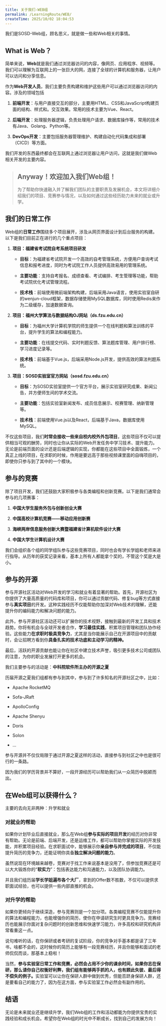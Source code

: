 ```yaml
---
title: 关于我们-WEB组
permalink: /LearningRoute/WEB/
createTime: 2025/10/02 18:04:53
---
```

我们是SOSD-Web组，顾名思义，就是做一些和Web相关的事情。



## What is Web？

简单来说，**Web**就是我们通过浏览器访问的内容，像网页、应用程序、视频等。我们可以理解为互联网上的一张巨大的网，连接了全球的计算机和服务器，让用户可以访问和分享信息。

作为**Web开发人员**，我们主要负责构建和维护这些用户可以通过浏览器访问的内容。涉及的领域包括

1. **前端开发**：与用户直接交互的部分，主要用HTML、CSS和JavaScript构建页面的结构、样式和。交互效果。常用的技术主要为Vue、React。

2. **后端开发**：处理服务器逻辑，负责处理用户请求、数据库操作等，常用的技术有Java、Golang、Python等。

3. **DevOps开发**：主要包括服务器管理维护、构建自动化代码集成和部署（CICD）等方面。

我们开发的东西最终都会在互联网上通过浏览器让用户访问，这就是我们做Web相关开发的主要内容。



> ## **Anyway！欢迎加入我们Web组！**
>
> 为了帮助你快速融入并了解我们团队的主要职责及发展机会，本文将详细介绍我们的项目、竞赛参与情况，以及如何通过这些经历助力未来的就业或升学。



## 我们的日常工作

Web组的**日常工作**围绕多个项目展开，涉及从网页界面设计到后台服务的构建。以下是我们目前正在进行的几个重点项目：

1. **项目：福建省考试院自考系统项目研发**

   * **目标**：为福建省考试院开发一个高效的自考管理系统，方便用户查询考试信息和报考进度，同时为考试院工作人员提供高效易用的管理系统。

   * **主要功能**：支持自考报名、成绩查看、考试编排、考生管理等功能，帮助考试院优化考试管理流程。

   * **技术栈**：前端使用微前端架构构建，后端采用Java语言，使用实验室自研的wenjun-cloud框架，数据存储使用MySQL数据库，同时使用Redis来作为二级缓存，加速数据查询。

2. **项目：福州大学算法与数据结构OJ网站（ds.fzu.edu.cn）**

   * **目标**：为福州大学计算机学院的师生提供一个在线判题和算法训练的平台，提升学生的算法和编程能力。

   * **主要功能**：在线提交代码、实时判题反馈、算法题库管理、用户排行榜、学习进度记录等。

   * **技术栈**：前端基于Vue.js，后端采用Node.js开发，提供高效的算法判题系统。

3. **项目：SOSD实验室官方网站（sosd.fzu.edu.cn）**

   * **目标**：为SOSD实验室提供一个官方平台，展示实验室研究成果、新闻公告，并方便师生间的学术交流。

   * **主要功能**：包括实验室新闻发布、成员信息展示、校赛管理、纳新管理等。

   * **技术栈**：前端使用Vue.js以及React，后端基于Java，数据库使用MySQL。

不仅这些项目，我们**时常会接收一些来自校内校外外包项目**，这些项目不仅可以提供相当可观的酬劳，同时也让你从实际的Web开发任务中学习技术、提升能力。无论是前端页面的设计还是后端逻辑的实现，你都能在这些项目中全面锻炼，一个真正上线的项目，在求职的时候，作用是要远高于那些视频课里面的自嗨项目的，即使你只参与到了其中的一个模块。

## 参与的竞赛

除了项目开发，我们还鼓励大家积极参与各类编程和创新竞赛。以下是我们通常会参与的几项赛事：

1. **中国大学生服务外包与创新创业大赛**

2. **中国高校计算机竞赛——移动应用创新赛**

3. **海峡两岸信息服务创新大赛暨福建省计算机软件设计大赛**

4. **中国大学生计算机设计大赛**

我们会组织各个组的同学组队参与这些竞赛项目，同时也会有学长学姐和老师来进行指导。从历年的获奖记录来看，基本上所有人都能拿个奖的，不管这个奖是大是小。



## 参与的开源

参与开源社区活动对Web开发的学习和就业有着显著的帮助。首先，开源社区为你提供了大量高质量的代码库和项目，你可以通过贡献代码、修复bug等方式直接参与**真实项目**的开发。这种实践经历不仅能帮助你加深对Web技术的理解，还能提升你的编码能力和解决问题的能力。

此外，参与开源社区活动还可以扩展你的技术视野，接触到最新的开发工具和技术趋势。你将有机会与全球开发者合作，**学习最佳实践**，积累项目管理和团队协作经验。这些能力**在求职时极具竞争力**，尤其是当你能展示自己在开源项目中的贡献时，会让招聘方看到你**具备扎实的技术功底和主动学习的精神。**

最后，活跃的开源贡献也能让你在社区中建立技术声誉，吸引更多技术公司或团队的注意，为你的职业发展打开更多的机会。

我们主要参与的活动是：**中科院软件所主办的开源之夏**

历届开源之夏我们组都有参与到其中，参与到了许多知名的开源社区之中，比如：

* Apache RocketMQ

* Sofa-JRaft

* ApolloConfig

* Apache Shenyu

* Doris

* Solon

* ...



参与开源并不仅仅局限于通过开源之夏这样的活动，直接参与到社区之中也是很可行的一条路。

因为我们的学历背景并不算好，一段开源经历可以帮助我们从一众简历中脱颖而出。



## 在Web组可以获得什么？

主要的去向无非两种：升学和就业

### 对就业的帮助

如果你计划毕业后直接就业，那么在Web组**参与实际的项目开发**的经历对你非常有帮助。无论是前端、后端开发，还是运维工作，都可以帮助你掌握实际的开发技能，并积累项目经验。在求职面试中，能够展示你**亲自参与并完成的项目**，不仅能提升简历的竞争力，还能证明你具备**独立解决问题的能力**。

虽然说现在环境越来越卷，竞赛对于找工作来说基本是没用了，但参加竞赛还是可以大大锻炼你的“**软实力**”：包括表达能力和沟通能力，以及团队协调能力。

并且我们组历届**学长学姐遍布各个大厂**，拿到的Offer数不胜数，不仅可以提供求职面试经验，也可以提供一些内部直推的机会。

### 对升学的帮助

如果你更倾向于继续深造，参与竞赛则是一个加分项。各类编程竞赛不仅能提升你的算法和编程能力，也能增强你的简历，使你在申请研究生时更具竞争力。竞赛经历也能展示你面对复杂问题时的创新思维和快速学习能力，许多高校和研究机构非常看重这一点。

说句难听的话，在你保研或者考研的复试阶段，你的竞争对手基本都是读了三年书，啥都不会的，这时候你的简历上能够有一段竞赛经历，并且你能够和面试的老师侃侃而谈，那基本上稳啦！

当然，**参与实验室日常工作和竞赛，必然会占用不少你的课余时间，如果你志在保研，那么请你自己权衡好利弊，我们组有能够两手抓的人，也有顾此失彼、最后得不偿失的例子。**&#x5B9E;验室可以让你在保研人群中做到优秀，但能否跻身保研人群，还是要看自己的能力了，因为在这方面，参与实验室工作必然会有副作用的。

## 结语

无论是未来就业还是继续升学，我们Web组的工作和活动都能为你提供宝贵的实践经验和成长机会。希望你在Web组的时光中不断成长，找到自己的发展方向！

